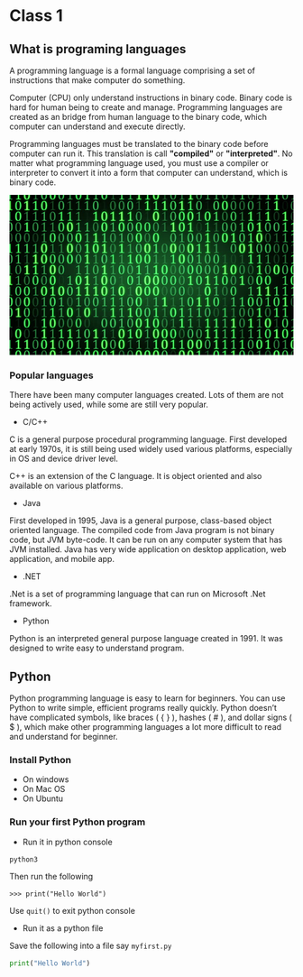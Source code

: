 # Class 1

## What is programing languages

A programming language is a formal language comprising a set of instructions that make computer do something.

Computer (CPU) only understand instructions in binary code. Binary code is hard for human being to create and manage. Programming languages are created as an bridge from human language to the binary code, which computer can understand and execute directly.

Programming languages must be translated to the binary code before computer can run it. This translation is call __"compiled"__ or __"interpreted"__. No matter what programming language used, you must use a compiler or interpreter to convert it into a form that computer can understand, which is binary code.

![Binary Code](binary_code.jpg)

### Popular languages
There have been many computer languages created. Lots of them are not being actively used, while some are still very popular.

- C/C++

C is a general purpose procedural programming language. First developed at early 1970s, it is still being used widely used various platforms, especially in OS and device driver level.

C++ is an extension of the C language. It is object oriented and also available on various platforms.

- Java

First developed in 1995, Java is a general purpose, class-based object oriented language. The compiled code from Java program is not binary code, but JVM byte-code. It can be run on any computer system that has JVM installed.
Java has very wide application on desktop application, web application, and mobile app.

- .NET

.Net is a set of programming language that can run on Microsoft .Net framework.

- Python

Python is an interpreted general purpose language created in 1991. It was designed to write easy to understand program.

## Python

Python programming language is easy to learn for beginners. You can use Python to write simple, efficient programs really quickly.
Python doesn’t have complicated symbols, like braces ( { } ), hashes ( # ), and dollar signs ( $ ), which make other programming languages a lot more difficult to read and understand for beginner.

### Install Python

- On windows
- On Mac OS
- On Ubuntu

### Run your first Python program

- Run it in python console

```shell script
python3
```

Then run the following

```console
>>> print("Hello World")
```

Use `quit()` to exit python console

- Run it as a python file

Save the following into a file say `myfirst.py`

```python
print("Hello World")
```

